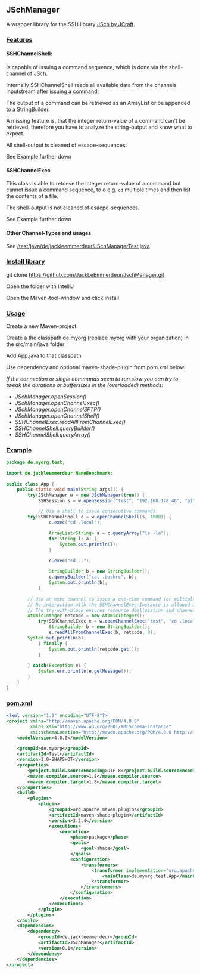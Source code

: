 ## JSchManager

A wrapper library for the SSH library [JSch by JCraft](http://www.jcraft.com/jsch/).

### <ins>Features</ins>

#### SSHChannelShell:

Is capable of issuing a command sequence, which is done via the shell-channel of JSch.

Internally SSHChannelShell reads all available data from the channels inputstream after issuing a command.

The output of a command can be retrieved as an ArrayList<String> or be appended to a StringBuilder.
	
A missing feature is, that the integer return-value of a command can't be retrieved, therefore you have to analyze the string-output and know what to expect.  

All shell-output is cleaned of escape-sequences.

See Example further down

#### SSHChannelExec

This class is able to retrieve the integer return-value of a command but cannot issue a command sequence, to o e.g. `cd` multiple times and then list the contents of a file.

The shell-output is not cleaned of esacpe-sequences.

See Example further down

#### Other Channel-Types and usages

See [/test/java/de/jackleemmerdeur/JSchManagerTest.java](https://github.com/JackLeEmmerdeur/JSchManager/blob/master/src/test/java/de/jackleemmerdeur/SSHWrapperTest.java)

### <ins>Install library</ins>

git clone https://github.com/JackLeEmmerdeur/JschManager.git

Open the folder with IntelliJ

Open the Maven-tool-window and click install

### <ins>Usage</ins>

Create a new Maven-project.

Create a the classpath de.myorg (replace myorg with your organization) in the src/main/java folder

Add App.java to that classpath

Use dependency and optional maven-shade-plugin from pom.xml below.

<em>
If the connection or single commands seem to run slow you can try to tweak the durations or buffersizes in the (overloaded) methods:

* JSchManager.openSession()
* JSchManager.openChannelExec()
* JSchManager.openChannelSFTP()
* JSchManager.openChannelShell()
* SSHChannelExec.readAllFromChannelExec()
* SSHChannelShell.queryBuilder()
* SSHChannelShell.queryArray()
</em>

### <ins>Example</ins>

```java
package de.myorg.test;

import de.jackleemmerdeur.NanoBenchmark;

public class App {
    public static void main(String args[]) {
        try(JSchManager w = new JSchManager(true)) {
            SSHSession s = w.openSession("test", "192.168.178.46", "pi", "raspberry");

            // Use a shell to issue consecutive commands
	    try(SSHChannelShell c = w.openChannelShell(s, 1000)) {
                c.exec("cd .local");

                ArrayList<String> a = c.queryArray("ls -la");
                for(String l: a) {
                    System.out.println(l);
                }

                c.exec("cd ..");

                StringBuilder b = new StringBuilder();
                c.queryBuilder("cat .bashrc", b);
                System.out.println(b);
            }
	    
	    // Use an exec channel to issue a one-time command (or multiple in one go).
	    // No interaction with the SSHChannelExec-Instance is allowed after readAllFromChannelExec() is executed.
	    // The try-with-block ensures resource deallocation and channel-closing.
	    AtomicInteger retcode = new AtomicInteger();
            try(SSHChannelExec e = w.openChannelExec("test", "cd .local && cd share && cd xorg && cat Xorg.0.log")) {
                StringBuilder b = new StringBuilder();
                e.readAllFromChannelExec(b, retcode, 0);
		System.out.println(b);
            } finally {
                System.out.println(retcode.get());
            }
	    
        } catch(Exception e) {
            System.err.println(e.getMessage());
        }
    }
}
```

### <ins>pom.xml</ins>

```xml
<?xml version="1.0" encoding="UTF-8"?>
<project xmlns="http://maven.apache.org/POM/4.0.0"
		 xmlns:xsi="http://www.w3.org/2001/XMLSchema-instance"
		 xsi:schemaLocation="http://maven.apache.org/POM/4.0.0 http://maven.apache.org/xsd/maven-4.0.0.xsd">
	<modelVersion>4.0.0</modelVersion>

	<groupId>de.myorg</groupId>
	<artifactId>Test</artifactId>
	<version>1.0-SNAPSHOT</version>
	<properties>
		<project.build.sourceEncoding>UTF-8</project.build.sourceEncoding>
		<maven.compiler.source>1.8</maven.compiler.source>
		<maven.compiler.target>1.8</maven.compiler.target>
	</properties>
	<build>
		<plugins>
			<plugin>
				<groupId>org.apache.maven.plugins</groupId>
				<artifactId>maven-shade-plugin</artifactId>
				<version>3.2.4</version>
				<executions>
					<execution>
						<phase>package</phase>
						<goals>
							<goal>shade</goal>
						</goals>
						<configuration>
							<transformers>
								<transformer implementation="org.apache.maven.plugins.shade.resource.ManifestResourceTransformer">
									<mainClass>de.myorg.test.App</mainClass>
								</transformer>
							</transformers>
						</configuration>
					</execution>
				</executions>
			</plugin>
		</plugins>
	</build>
	<dependencies>
		<dependency>
			<groupId>de.jackleemmerdeur</groupId>
			<artifactId>JSchManager</artifactId>
			<version>0.1</version>
		</dependency>
	</dependencies>
</project>
```
